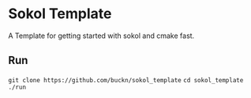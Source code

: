 # Sokol Template
A Template for getting started with sokol and cmake fast.

## Run

`git clone https://github.com/buckn/sokol_template`
`cd sokol_template`
`./run`

